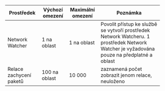 | Prostředek | Výchozí omezení | Maximální omezení | Poznámka |
| --- | --- | --- | --- |
| Network Watcher | 1 na oblast  | 1 na oblast |  Povolit přístup ke službě se vytvoří prostředek Network Watcheru. 1 prostředek Network Watcher je vyžadována pouze na předplatné a oblast |
| Relace zachycení paketů |100 na oblast | 10 000 |zaznamená počet zobrazit jenom relace, neuloženo |
